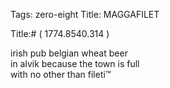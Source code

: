 Tags: zero-eight
Title: MAGGAFILET  
  
Title:# ( 1774.8540.314 )  
  
irish pub belgian wheat beer  
in alvik because the town is full  
with no other than fileti™  
